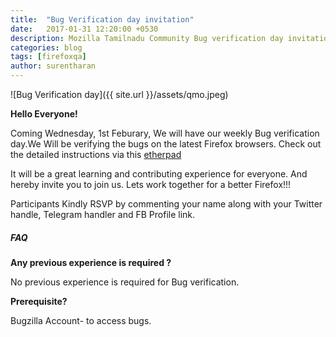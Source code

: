 ```yaml
---
title:  "Bug Verification day invitation"
date:   2017-01-31 12:20:00 +0530
description: Mozilla Tamilnadu Community Bug verification day invitation
categories: blog
tags: [firefoxqa]
author: surentharan
---
```


![Bug Verification day]({{ site.url }}/assets/qmo.jpeg)

**Hello Everyone!**

Coming Wednesday, 1st Feburary, We will have our weekly Bug verification day.We Will be verifying the bugs on the latest Firefox browsers. Check out the detailed instructions via this [etherpad](https://public.etherpad-mozilla.org/p/Mozilla_INDIA_QA_bug_verification_day_20170201)

It will be a great learning and contributing experience for everyone. And hereby invite you to join us. Lets work together for a better Firefox!!!

Participants Kindly RSVP by commenting your name along with your Twitter handle, Telegram handler and FB Profile link.

##### FAQ

**Any previous experience is required ?**

No previous experience is required for Bug verification.


**Prerequisite?**

Bugzilla Account- to access bugs.

